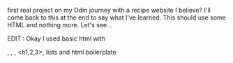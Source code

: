 first real project on my Odin journey with a recipe website I believe?
I'll come back to this at the end to say what I've learned.
This should use some HTML and nothing more. 
Let's see...

EDIT : Okay I used basic html with <p>, <a>, <img>, <h1,2,3>, lists and html boilerplate 